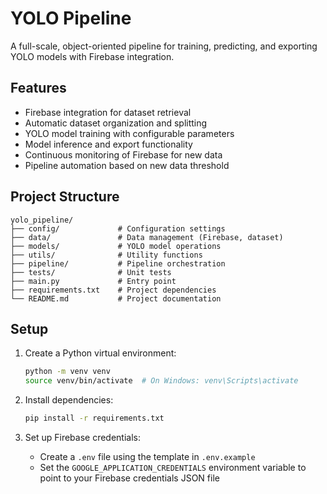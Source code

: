 # YOLO Pipeline

A full-scale, object-oriented pipeline for training, predicting, and exporting YOLO models with Firebase integration.

## Features

- Firebase integration for dataset retrieval
- Automatic dataset organization and splitting
- YOLO model training with configurable parameters
- Model inference and export functionality
- Continuous monitoring of Firebase for new data
- Pipeline automation based on new data threshold

## Project Structure

```
yolo_pipeline/
├── config/             # Configuration settings
├── data/               # Data management (Firebase, dataset)
├── models/             # YOLO model operations
├── utils/              # Utility functions
├── pipeline/           # Pipeline orchestration
├── tests/              # Unit tests
├── main.py             # Entry point
├── requirements.txt    # Project dependencies
└── README.md           # Project documentation
```

## Setup

1. Create a Python virtual environment:
   ```bash
   python -m venv venv
   source venv/bin/activate  # On Windows: venv\Scripts\activate
   ```

2. Install dependencies:
   ```bash
   pip install -r requirements.txt
   ```

3. Set up Firebase credentials:
   - Create a `.env` file using the template in `.env.example`
   - Set the `GOOGLE_APPLICATION_CREDENTIALS` environment variable to point to your Firebase credentials JSON file